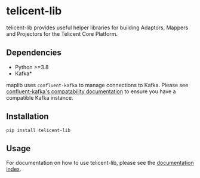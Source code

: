# telicent-lib

telicent-lib provides useful helper libraries for building Adaptors, Mappers and Projectors for the Telicent Core Platform.

## Dependencies

- Python \>=3.8
- Kafka*

maplib uses `confluent-kafka` to manage connections to Kafka. 
Please see [confluent-kafka's compatability documentation](https://docs.confluent.io/platform/current/installation/versions-interoperability.html) to ensure you have a compatible Kafka instance.


## Installation

```shell
pip install telicent-lib
```

## Usage

For documentation on how to use telicent-lib, please see the [documentation index](docs/index.md).
